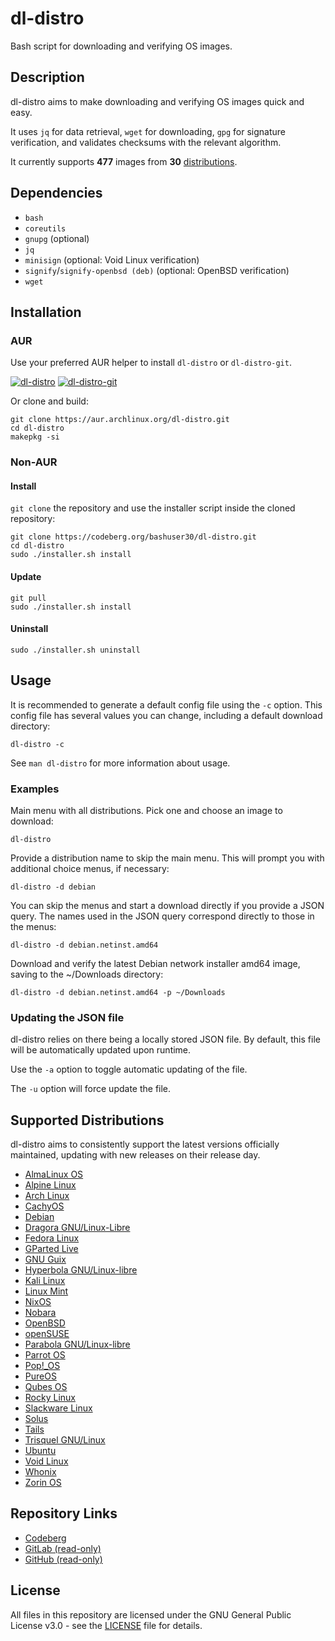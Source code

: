 # dl-distro

Bash script for downloading and verifying OS images.

## Description

dl-distro aims to make downloading and verifying OS images quick and easy.

It uses `jq` for data retrieval, `wget` for downloading, `gpg` for signature
verification, and validates checksums with the relevant algorithm.

It currently supports **477** images from **30** [distributions](#supported-distributions).

## Dependencies

- `bash`
- `coreutils`
- `gnupg` (optional)
- `jq`
- `minisign` (optional: Void Linux verification)
- `signify`/`signify-openbsd (deb)` (optional: OpenBSD verification)
- `wget`

## Installation

### AUR

Use your preferred AUR helper to install `dl-distro` or `dl-distro-git`.

[![dl-distro](https://img.shields.io/aur/version/dl-distro?color=1793d1&label=dl-distro&logo=arch-linux&style=for-the-badge)](https://aur.archlinux.org/packages/dl-distro)
[![dl-distro-git](https://img.shields.io/aur/version/dl-distro-git?color=1793d1&label=dl-distro-git&logo=arch-linux&style=for-the-badge)](https://aur.archlinux.org/packages/dl-distro-git)

Or clone and build:

```
git clone https://aur.archlinux.org/dl-distro.git
cd dl-distro
makepkg -si
```

### Non-AUR

#### Install

`git clone` the repository and use the installer script inside the cloned
repository:

```
git clone https://codeberg.org/bashuser30/dl-distro.git
cd dl-distro
sudo ./installer.sh install
```

#### Update

```
git pull
sudo ./installer.sh install
```

#### Uninstall

```
sudo ./installer.sh uninstall
```

## Usage

It is recommended to generate a default config file using the `-c` option. This
config file has several values you can change, including a default download
directory:

```
dl-distro -c
```

See `man dl-distro` for more information about usage.

### Examples

Main menu with all distributions. Pick one and choose an image to download:

```
dl-distro
```

Provide a distribution name to skip the main menu. This will prompt you with
additional choice menus, if necessary:

```
dl-distro -d debian
```

You can skip the menus and start a download directly if you provide a JSON
query. The names used in the JSON query correspond directly to those in the
menus:

```
dl-distro -d debian.netinst.amd64
```

Download and verify the latest Debian network installer amd64 image, saving to
the ~/Downloads directory:

```
dl-distro -d debian.netinst.amd64 -p ~/Downloads
```

### Updating the JSON file

dl-distro relies on there being a locally stored JSON file. By default, this
file will be automatically updated upon runtime.

Use the `-a` option to toggle automatic updating of the file.

The `-u` option will force update the file.

## Supported Distributions

dl-distro aims to consistently support the latest versions officially
maintained, updating with new releases on their release day.

- [AlmaLinux OS](https://almalinux.org)
- [Alpine Linux](https://alpinelinux.org)
- [Arch Linux](https://archlinux.org)
- [CachyOS](https://cachyos.org)
- [Debian](https://debian.org)
- [Dragora GNU/Linux-Libre](https://dragora.org)
- [Fedora Linux](https://fedoraproject.org)
- [GParted Live](https://gparted.org)
- [GNU Guix](https://guix.gnu.org)
- [Hyperbola GNU/Linux-libre](https://hyperbola.info)
- [Kali Linux](https://kali.org)
- [Linux Mint](https://linuxmint.com)
- [NixOS](https://nixos.org)
- [Nobara](https://nobaraproject.org)
- [OpenBSD](https://openbsd.org)
- [openSUSE](https://opensuse.org)
- [Parabola GNU/Linux-libre](https://parabola.nu)
- [Parrot OS](https://parrotsec.org)
- [Pop!_OS](https://pop.system76.com)
- [PureOS](https://pureos.net)
- [Qubes OS](https://qubes-os.org)
- [Rocky Linux](https://rockylinux.org)
- [Slackware Linux](http://slackware.com)
- [Solus](https://getsol.us)
- [Tails](https://tails.net)
- [Trisquel GNU/Linux](https://trisquel.info)
- [Ubuntu](https://ubuntu.com)
- [Void Linux](https://voidlinux.org)
- [Whonix](https://whonix.org)
- [Zorin OS](https://zorin.com/os)

## Repository Links

- [Codeberg](https://codeberg.org/bashuser30/dl-distro)
- [GitLab (read-only)](https://gitlab.com/bashuser30/dl-distro)
- [GitHub (read-only)](https://github.com/bashuser30/dl-distro)

## License

All files in this repository are licensed under the GNU General Public License
v3.0 - see the [LICENSE](LICENSE) file for details.
